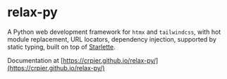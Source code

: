 # relax-py

A Python web development framework for `htmx` and `tailwindcss`, with hot module replacement, URL locators, dependency injection, supported by static typing, built on top of [Starlette](https://www.starlette.io/).

Documentation at [https://crpier.github.io/relax-py/](https://crpier.github.io/relax-py/)
